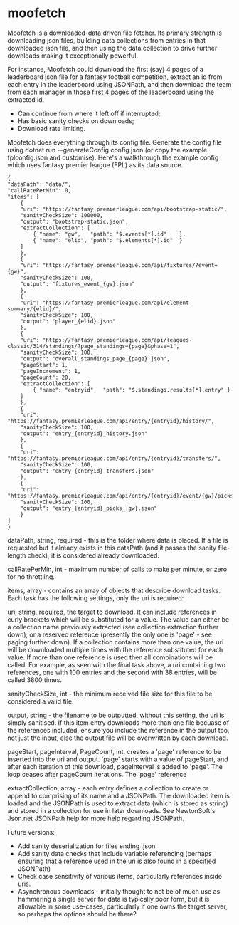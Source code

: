 # moofetch

Moofetch is a downloaded-data driven file fetcher.  Its primary strength is downloading json files, building data collections from entries in that downloaded json file, and then using the data collection to drive further downloads making it exceptionally powerful.

For instance, Moofetch could download the first (say) 4 pages of a leaderboard json file for a fantasy football competition, extract an id from each entry in the leaderboard using JSONPath, and then download the team from each manager in those first 4 pages of the leaderboard using the extracted id.  

- Can continue from where it left off if interrupted;
- Has basic sanity checks on downloads;
- Download rate limiting.

Moofetch does everything through its config file.  Generate the config file using dotnet run --generateConfig config.json (or copy the example fplconfig.json and customise).  Here's a walkthrough the example config which uses fantasy premier league (FPL) as its data source.

    {
    "dataPath": "data/",
    "callRatePerMin": 0,
    "items": [
        { 
        "uri": "https://fantasy.premierleague.com/api/bootstrap-static/",
        "sanityCheckSize": 100000,
        "output": "bootstrap-static.json",
        "extractCollection": [
            { "name": "gw",   "path": "$.events[*].id"    },
            { "name": "elid", "path": "$.elements[*].id"  }
        ]
        },
        {
        "uri": "https://fantasy.premierleague.com/api/fixtures/?event={gw}",
        "sanityCheckSize": 100,
        "output": "fixtures_event_{gw}.json"
        },
        {
        "uri": "https://fantasy.premierleague.com/api/element-summary/{elid}/",
        "sanityCheckSize": 100,
        "output": "player_{elid}.json"
        },
        {
        "uri": "https://fantasy.premierleague.com/api/leagues-classic/314/standings/?page_standings={page}&phase=1",
        "sanityCheckSize": 100,
        "output": "overall_standings_page_{page}.json",
        "pageStart": 1,
        "pageIncrement": 1,
        "pageCount": 20,
        "extractCollection": [
            { "name": "entryid",  "path": "$.standings.results[*].entry" }
        ]
        },
        {
        "uri": "https://fantasy.premierleague.com/api/entry/{entryid}/history/",
        "sanityCheckSize": 100,
        "output": "entry_{entryid}_history.json"
        },
        {
        "uri": "https://fantasy.premierleague.com/api/entry/{entryid}/transfers/",
        "sanityCheckSize": 100,
        "output": "entry_{entryid}_transfers.json"
        },
        {
        "uri": "https://fantasy.premierleague.com/api/entry/{entryid}/event/{gw}/picks/",
        "sanityCheckSize": 100,
        "output": "entry_{entryid}_picks_{gw}.json"
        }
    ]
    }


dataPath, string, required - this is the folder where data is placed.  If a file is requested but it already exists in this dataPath (and it passes the sanity file-length check), it is considered already downloaded.

callRatePerMin, int - maximum number of calls to make per minute, or zero for no throttling.

items, array - contains an array of objects that describe download tasks.  Each task has the following settings, only the uri is required:

uri, string, required, the target to download.  It can include references in curly brackets which will be substituted for a value.  The value can either be a collection name previously extracted (see collection extraction further down), or a reserved reference (presently the only one is 'page' - see paging further down).  If a collection contains more than one value, the uri will be downloaded multiple times with the reference substituted for each value.  If more than one reference is used then all combinations will be called.  For example, as seen with the final task above, a uri containing two references, one with 100 entries and the second with 38 entries, will be called 3800 times.

sanityCheckSize, int - the minimum received file size for this file to be considered a valid file.

output, string - the filename to be outputted, without this setting, the uri is simply sanitised.  If this item entry downloads more than one file becuase of the references included, ensure you include the reference in the output too, not just the input, else the output file will be overwritten by each download.

pageStart, pageInterval, PageCount, int, creates a 'page' reference to be inserted into the uri and output.  'page' starts with a value of pageStart, and after each iteration of this download, pageInterval is added to 'page'.  The loop ceases after pageCount iterations.  The 'page' reference 

extractCollection, array - each entry defines a collection to create or append to comprising of its name and a JSONPath.  The downloaded item is loaded and the JSONPath is used to extract data (which is stored as string) and stored in a collection for use in later downloads.  See NewtonSoft's Json.net JSONPath help for more help regarding JSONPath.


Future versions:
- Add sanity deserialization for files ending .json
- Add sanity data checks that include variable referencing (perhaps ensuring that a reference used in the uri is also found in a specified JSONPath)
- Check case sensitivity of various items, particularly references inside uris.
- Asynchronous downloads - initially thought to not be of much use as hammering a single server for data is typically poor form, but it is allowable in some use-cases, particularly if one owns the target server, so perhaps the options should be there?
